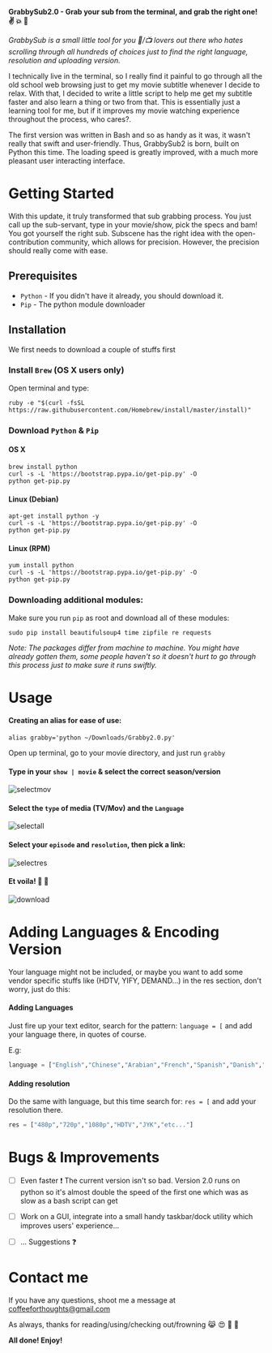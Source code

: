 
__GrabbySub2.0 -  Grab your sub from the terminal, and grab the right one! :v: :collision: :rocket:__

_GrabbySub is a small little tool for you :cinema:/:tv: lovers out there who hates scrolling through all hundreds of choices just to find the right language, resolution and uploading version._ 

I technically live in the terminal, so I really find it painful to go through all the old school web browsing just to get my movie subtitle whenever I decide to relax. With that, I decided to write a little script to help me get my subtitle faster and also learn a thing or two from that. This is essentially just a learning tool for me, but if it improves my movie watching experience throughout the process, who cares?.

The first version was written in Bash and so as handy as it was, it wasn't really that swift and user-friendly. Thus, GrabbySub2 is born, built on Python this time. The loading speed is greatly improved, with a much more pleasant user interacting interface. 


# Getting Started

With this update, it truly transformed that sub grabbing process. You just call up the sub-servant, type in your movie/show, pick the specs and bam! You got yourself the right sub. Subscene has the right idea with the open-contribution community, which allows for precision. However, the precision should really come with ease. 


## Prerequisites 

* `Python` - If you didn't have it already, you should download it. 
* `Pip` - The python module downloader 

## Installation

We first needs to download a couple of stuffs first

### Install `Brew` (OS X users only) 
	
Open terminal and type: 
	
```shell
ruby -e "$(curl -fsSL https://raw.githubusercontent.com/Homebrew/install/master/install)"
```
	
### Download `Python` & `Pip`
	
#### OS X 
	
```shell
brew install python
curl -s -L 'https://bootstrap.pypa.io/get-pip.py' -O 
python get-pip.py
```

#### Linux (Debian) 

```shell
apt-get install python -y 
curl -s -L 'https://bootstrap.pypa.io/get-pip.py' -O 
python get-pip.py
```

#### Linux (RPM) 

```shell 
yum install python
curl -s -L 'https://bootstrap.pypa.io/get-pip.py' -O 
python get-pip.py
```

### Downloading additional modules: 

Make sure you run `pip` as root and download all of these modules: 

```shell 
sudo pip install beautifulsoup4 time zipfile re requests
```

_Note: The packages differ from machine to machine. You might have already gotten them, some people haven\'t so it doesn't hurt to go through this process just to make sure it runs swiftly._


# Usage
	
#### Creating an alias for ease of use: 

```shell 
alias grabby='python ~/Downloads/Grabby2.0.py' 
```
	
Open up terminal, go to your movie directory, and just run `grabby` 

#### Type in your `show | movie` & select the correct season/version
	
![selectmov](http://i.imgur.com/9B9zsxG.png) 
	
#### Select the `type` of media (TV/Mov) and the `Language` 
	
![selectall](http://i.imgur.com/nSm4THG.png)
	
#### Select your `episode` and `resolution`, then pick a link: 
	
![selectres](http://i.imgur.com/Q2wr1zg.png)
	
#### Et voila! :angel: :clap:
	
![download](http://i.imgur.com/ttYJOXP.png)
	
	
# Adding Languages & Encoding Version 

Your language might not be included, or maybe you want to add some vendor specific stuffs like (HDTV, YIFY, DEMAND...) in the res section, don't worry, just do this: 

#### Adding Languages
	
Just fire up your text editor, search for the pattern: `language = [` and add your language there, in quotes of course. 

E.g: 

```python 
language = ["English","Chinese","Arabian","French","Spanish","Danish","German","Vietnamese","etc...."]
```
	
#### Adding resolution
	
Do the same with language, but this time search for: `res = [` and add your resolution there. 

```python
res = ["480p","720p","1080p","HDTV","JYK","etc..."]
```

# Bugs & Improvements


- [ ] Even faster :exclamation: The current version isn't so bad. Version 2.0 runs on python so it's almost double the speed of the first one which was as slow as a bash script can get

- [ ] Work on a GUI, integrate into a small handy taskbar/dock utility which improves users' experience...

- [ ] ... Suggestions :question:

# Contact me

If you have any questions, shoot me a message at coffeeforthoughts@gmail.com 

As always, thanks for reading/using/checking out/frowning :joy_cat: :heart_eyes: :dizzy: :poop:

__All done! Enjoy!__ 